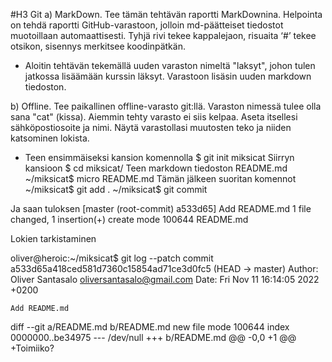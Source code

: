 #H3 Git
a) MarkDown. Tee tämän tehtävän raportti MarkDownina. Helpointa on tehdä raportti GitHub-varastoon, jolloin md-päätteiset tiedostot muotoillaan automaattisesti. Tyhjä rivi tekee kappalejaon, risuaita ‘#’ tekee otsikon, sisennys merkitsee koodinpätkän.
- Aloitin tehtävän tekemällä uuden varaston nimeltä "laksyt", johon tulen jatkossa lisäämään kurssin läksyt. Varastoon lisäsin uuden markdown tiedoston.

b) Offline. Tee paikallinen offline-varasto git:llä. Varaston nimessä tulee olla sana "cat" (kissa). Aiemmin tehty varasto ei siis kelpaa. Aseta itsellesi sähköpostiosoite ja nimi. Näytä varastollasi muutosten teko ja niiden katsominen lokista.
- Teen ensimmäiseksi kansion komennolla
  $ git init miksicat
Siirryn kansioon
  $ cd miksicat/
Teen markdown tiedoston README.md
  ~/miksicat$ micro README.md
Tämän jälkeen suoritan komennot
  ~/miksicat$ git add .
  ~/miksicat$ git commit
  
Ja saan tuloksen 
  [master (root-commit) a533d65] Add README.md
 1 file changed, 1 insertion(+)
 create mode 100644 README.md
 
 Lokien tarkistaminen
 
  oliver@heroic:~/miksicat$ git log --patch
commit a533d65a418ced581d7360c15854ad71ce3d0fc5 (HEAD -> master)
Author: Oliver Santasalo <oliversantasalo@gmail.com>
Date:   Fri Nov 11 16:14:05 2022 +0200

    Add README.md

diff --git a/README.md b/README.md
new file mode 100644
index 0000000..be34975
--- /dev/null
+++ b/README.md
@@ -0,0 +1 @@
+Toimiiko?
